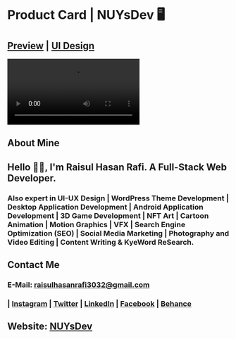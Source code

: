 # Product Card | NUYsDev 🖥️
## [Preview](https://rhr3032.github.io/nuysgallery/) | [UI Design](#)


<video src="./assets/main.mp4"></video>

## About Mine
## Hello 👋🏻, I'm Raisul Hasan Rafi. A Full-Stack Web Developer. 
### Also expert in UI-UX Design | WordPress Theme Development | Desktop Application Development | Android Application Development | 3D Game Development | NFT Art | Cartoon Animation | Motion Graphics | VFX | Search Engine Optimization (SEO) | Social Media Marketing | Photography and Video Editing | Content Writing & KyeWord ReSearch.

## Contact Me
### E-Mail: raisulhasanrafi3032@gmail.com
### | [Instagram](https://instagram.com/rhr_raisulrafi) | [Twitter](https://twitter.com/rhr_raisulrafi) | [LinkedIn](https://linkedin.com/in/rhr3032) | [Facebook](https://facebook.com/rhr.raisulrafi) | [Behance](https://behance.net/rhr3032) 
##
## Website: [NUYsDev](https://nuysdev.netlify.app/)
